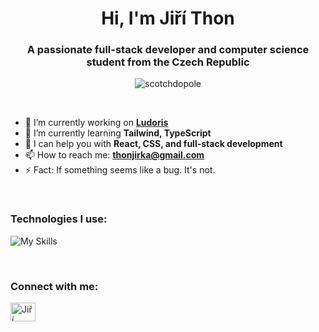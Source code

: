 <h1 align="center">Hi, I'm Jiří Thon</h1>
<h3 align="center">A passionate full-stack developer and computer science student from the Czech Republic</h3>

<p align="center">
  <img src="https://komarev.com/ghpvc/?username=scotchdopole&label=Profile%20views&color=0e75b6&style=flat" alt="scotchdopole" />
</p>
<br>

- 🔭 I’m currently working on **[Ludoris](https://github.com/Scotchdopole/Ludoris)**
- 🌱 I’m currently learning **Tailwind, TypeScript**  
- 💬 I can help you with **React, CSS, and full-stack development**  
- 📫 How to reach me: **thonjirka@gmail.com**  
- ⚡ Fact: If something seems like a bug. It's not.


<br>
<h3 align="left">Technologies I use:</h3>

![My Skills](https://skillicons.dev/icons?i=html,css,ts,js,react,electron,nodejs,figma,linux,mongodb,mysql,expressjs)

<br>
<h3 align="left">Connect with me:</h3>
<p align="left">
  <a href="https://www.linkedin.com/in/jiri-thon/" target="blank">
    <img align="center" src="https://raw.githubusercontent.com/rahuldkjain/github-profile-readme-generator/master/src/images/icons/Social/linked-in-alt.svg" alt="Jiří Thon" height="30" width="40" />
  </a>
</p>
